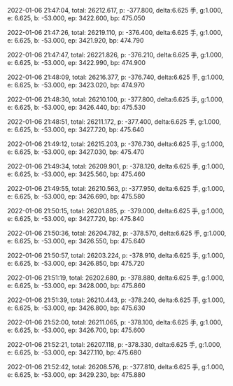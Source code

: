 2022-01-06 21:47:04, total: 26212.617, p: -377.800, delta:6.625 手, g:1.000, e: 6.625, b: -53.000, ep: 3422.600, bp: 475.050

2022-01-06 21:47:26, total: 26219.110, p: -376.400, delta:6.625 手, g:1.000, e: 6.625, b: -53.000, ep: 3421.920, bp: 474.790

2022-01-06 21:47:47, total: 26221.826, p: -376.210, delta:6.625 手, g:1.000, e: 6.625, b: -53.000, ep: 3422.990, bp: 474.900

2022-01-06 21:48:09, total: 26216.377, p: -376.740, delta:6.625 手, g:1.000, e: 6.625, b: -53.000, ep: 3423.020, bp: 474.970

2022-01-06 21:48:30, total: 26210.100, p: -377.800, delta:6.625 手, g:1.000, e: 6.625, b: -53.000, ep: 3426.440, bp: 475.530

2022-01-06 21:48:51, total: 26211.172, p: -377.400, delta:6.625 手, g:1.000, e: 6.625, b: -53.000, ep: 3427.720, bp: 475.640

2022-01-06 21:49:12, total: 26215.203, p: -376.730, delta:6.625 手, g:1.000, e: 6.625, b: -53.000, ep: 3427.030, bp: 475.470

2022-01-06 21:49:34, total: 26209.901, p: -378.120, delta:6.625 手, g:1.000, e: 6.625, b: -53.000, ep: 3425.560, bp: 475.460

2022-01-06 21:49:55, total: 26210.563, p: -377.950, delta:6.625 手, g:1.000, e: 6.625, b: -53.000, ep: 3426.690, bp: 475.580

2022-01-06 21:50:15, total: 26201.885, p: -379.000, delta:6.625 手, g:1.000, e: 6.625, b: -53.000, ep: 3427.720, bp: 475.840

2022-01-06 21:50:36, total: 26204.782, p: -378.570, delta:6.625 手, g:1.000, e: 6.625, b: -53.000, ep: 3426.550, bp: 475.640

2022-01-06 21:50:57, total: 26203.224, p: -378.910, delta:6.625 手, g:1.000, e: 6.625, b: -53.000, ep: 3426.850, bp: 475.720

2022-01-06 21:51:19, total: 26202.680, p: -378.880, delta:6.625 手, g:1.000, e: 6.625, b: -53.000, ep: 3428.000, bp: 475.860

2022-01-06 21:51:39, total: 26210.443, p: -378.240, delta:6.625 手, g:1.000, e: 6.625, b: -53.000, ep: 3426.800, bp: 475.630

2022-01-06 21:52:00, total: 26211.065, p: -378.100, delta:6.625 手, g:1.000, e: 6.625, b: -53.000, ep: 3426.700, bp: 475.600

2022-01-06 21:52:21, total: 26207.118, p: -378.330, delta:6.625 手, g:1.000, e: 6.625, b: -53.000, ep: 3427.110, bp: 475.680

2022-01-06 21:52:42, total: 26208.576, p: -377.810, delta:6.625 手, g:1.000, e: 6.625, b: -53.000, ep: 3429.230, bp: 475.880